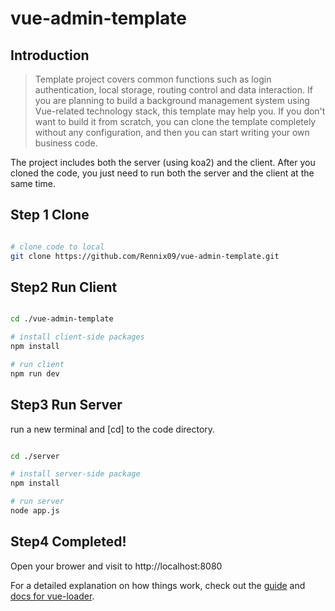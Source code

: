 # vue-admin-template

## Introduction
> Template project covers common functions such as login authentication, local storage, routing control and data interaction. If you are planning to build a background management system using Vue-related technology stack, this template may help you. If you don't want to build it from scratch, you can clone the template completely without any configuration, and then you can start writing your own business code.

The project includes both the server (using koa2) and the client. After you cloned the code, you just need to run both the server and the client at the same time. 

## Step 1 Clone 

``` bash

# clone code to local
git clone https://github.com/Rennix09/vue-admin-template.git

```

## Step2 Run Client

``` bash

cd ./vue-admin-template

# install client-side packages
npm install

# run client
npm run dev

```

## Step3 Run Server

run a new terminal and [cd] to the code directory.

``` bash

cd ./server

# install server-side package
npm install

# run server
node app.js

``` 

## Step4 Completed!

Open your brower and visit to http://localhost:8080

For a detailed explanation on how things work, check out the [guide](http://vuejs-templates.github.io/webpack/) and [docs for vue-loader](http://vuejs.github.io/vue-loader).
